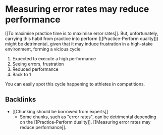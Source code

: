 # Measuring error rates may reduce performance
[[To maximise practice time is to maximise error rates]]. But, unfortunately, carrying this habit from practice into perform ([[Practice-Perform duality]]) might be detrimental, given that it may induce frustration in a high-stake environment, forming a vicious cycle:

1. Expected to execute a high performance
2. Seeing errors, frustration
3. Reduced performance
4. Back to 1

You can easily spot this cycle happening to athletes in competitions.

## Backlinks
* [[Chunking should be borrowed from experts]]
	* Some chunks, such as "error rates", can be detrimental depending on the [[Practice-Perform duality]]. [[Measuring error rates may reduce performance]].

<!-- #evergreen -->

<!-- {BearID:CC15BC8D-79D8-4040-A89F-97B86B5066BC} -->
